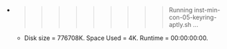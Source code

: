 * >>>>>>>>> Running inst-min-con-05-keyring-aptly.sh ...
  * Disk size = 776708K. Space Used = 4K. Runtime = 00:00:00:00.
